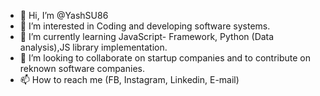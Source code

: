 - 👋 Hi, I’m @YashSU86
- 👀 I’m interested in Coding and developing software systems.
- 🌱 I’m currently learning JavaScript- Framework, Python (Data analysis),JS library implementation.
- 💞️ I’m looking to collaborate on startup companies and to contribute on reknown software companies.
- 📫 How to reach me (FB, Instagram, Linkedin, E-mail)
  

<!---
I am a beginner in website development and eagerly learning new coding languages and tools daily. Passionate in Machine learning and IoT. I want to connect with people to learn new things from them. Waiting for the day when I can be good developer. And I can contribute myself in future technology.
--->
